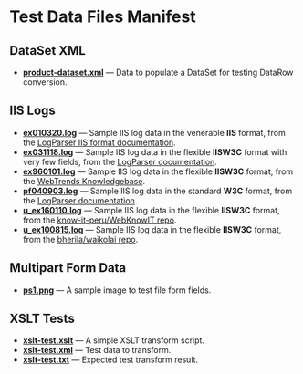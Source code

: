 Test Data Files Manifest
========================

DataSet XML
-----------

- **[product-dataset.xml](product-dataset.xml)** — Data to populate a DataSet for testing DataRow conversion.

IIS Logs
--------

- **[ex010320.log](ex010320.log)** — Sample IIS log data in the venerable **IIS** format,
  from the [LogParser IIS format documentation][logparser.iis].
- **[ex031118.log](ex031118.log)** — Sample IIS log data in the flexible **IISW3C** format with very few fields,
  from the [LogParser documentation][logparser.iisw3c].
- **[ex960101.log](ex960101.log)** — Sample IIS log data in the flexible **IISW3C** format,
  from the [WebTrends Knowledgebase][ex960101.log].
- **[pf040903.log](pf040903.log)** — Sample IIS log data in the standard **W3C** format,
  from the [LogParser documentation][logparser.w3c].
- **[u_ex160110.log](u_ex160110.log)** — Sample IIS log data in the flexible **IISW3C** format,
  from the [know-it-peru/WebKnowIT repo][u_ex160110.log].
- **[u_ex100815.log](u_ex100815.log)** — Sample IIS log data in the flexible **IISW3C** format,
  from the [bherila/waikolai repo][u_ex100815.log].

[ex960101.log]: https://kb.webtrends.com/articles/Best_Practice/Sample-Log-File-Microsoft-IIS-4-0-and-5-0-Extended-Log-File "Sample Log File - Microsoft IIS 4.0 and 5.0 Extended Log File"
[logparser.iis]: https://documentation.help/Log-Parser/IISI.htm "IIS Input Format"
[logparser.iisw3c]: https://documentation.help/Log-Parser/IISW3C.htm "IISW3C Input Format"
[logparser.w3c]: https://documentation.help/Log-Parser/W3CI.htm "W3C Input Format"
[u_ex100815.log]: https://github.com/bherila/waikolai/blob/fece3ed9b40add5c291322844ca8dbf00009f753/logs/W3SVC20/u_ex100815.log "IIS 7.0 logfile"
[u_ex160110.log]: https://github.com/know-it-peru/WebKnowIT/blob/8d0ee70a97095c1508d893092758306fa50617e4/logs/LogFiles/W3SVC1/u_ex160110.log "IIS 8.5 logfile"

Multipart Form Data
-------------------

- **[ps1.png](ps1.png)** — A sample image to test file form fields.

XSLT Tests
----------

- **[xslt-test.xslt](xslt-test.xslt)** — A simple XSLT transform script.
- **[xslt-test.xml](xslt-test.xml)** — Test data to transform.
- **[xslt-test.txt](xslt-test.txt)** — Expected test transform result.
